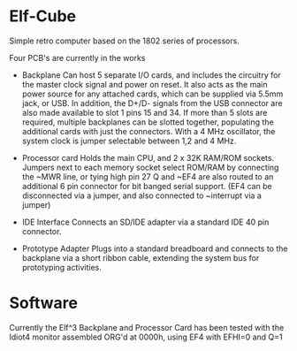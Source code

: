 # Elf-Cube
Simple retro computer based on the 1802 series of processors.

Four PCB's are currently in the works

- Backplane
Can host 5 separate I/O cards, and includes the circuitry for the master clock signal and power on reset. It also acts as the main power source for 
any attached cards, which can be supplied via 5.5mm jack, or USB. In addition, the D+/D- signals from the USB connector are also made available to 
slot 1 pins 15 and 34. If more than 5 slots are required, multiple backplanes can be slotted together, populating the additional cards with just the 
connectors. With a 4 MHz oscillator, the system clock is jumper selectable between 1,2 and 4 MHz.

- Processor card
Holds the main CPU, and 2 x 32K RAM/ROM sockets. Jumpers next to each memory socket select ROM/RAM by connecting the ~MWR line, or tying high pin 27
Q and ~EF4 are also routed to an additional 6 pin connector for bit banged serial support. (EF4 can be disconnected via a jumper, and also connected 
to ~interrupt via a jumper)

- IDE Interface
Connects an SD/IDE adapter via a standard IDE 40 pin connector.

- Prototype Adapter
Plugs into a standard breadboard and connects to the backplane via a short ribbon cable, extending the system bus for prototyping activities.

# Software
Currently the Elf^3 Backplane and Processor Card has been tested with the Idiot4 monitor assembled ORG'd at 0000h, using EF4 with EFHI=0 and Q=1
